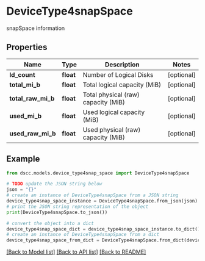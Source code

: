 # DeviceType4snapSpace

snapSpace information

## Properties

Name | Type | Description | Notes
------------ | ------------- | ------------- | -------------
**ld_count** | **float** | Number of Logical Disks | [optional] 
**total_mi_b** | **float** | Total logical capacity (MiB) | [optional] 
**total_raw_mi_b** | **float** | Total physical (raw) capacity (MiB) | [optional] 
**used_mi_b** | **float** | Used logical capacity (MiB) | [optional] 
**used_raw_mi_b** | **float** | Used physical (raw) capacity (MiB) | [optional] 

## Example

```python
from dscc.models.device_type4snap_space import DeviceType4snapSpace

# TODO update the JSON string below
json = "{}"
# create an instance of DeviceType4snapSpace from a JSON string
device_type4snap_space_instance = DeviceType4snapSpace.from_json(json)
# print the JSON string representation of the object
print(DeviceType4snapSpace.to_json())

# convert the object into a dict
device_type4snap_space_dict = device_type4snap_space_instance.to_dict()
# create an instance of DeviceType4snapSpace from a dict
device_type4snap_space_from_dict = DeviceType4snapSpace.from_dict(device_type4snap_space_dict)
```
[[Back to Model list]](../README.md#documentation-for-models) [[Back to API list]](../README.md#documentation-for-api-endpoints) [[Back to README]](../README.md)


